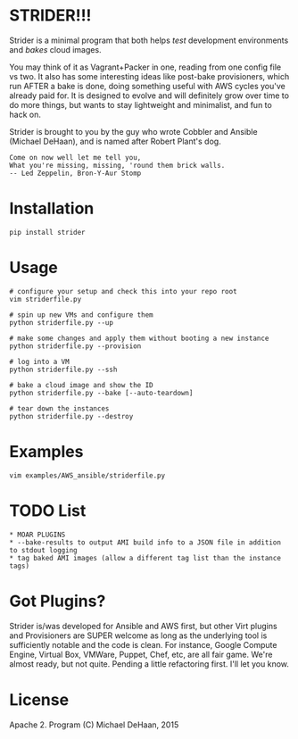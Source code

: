STRIDER!!!
==========

Strider is a minimal program that both helps *test* development environments and *bakes* cloud images.  

You may think of it as Vagrant+Packer in one, reading from one config file vs two.  It also has some interesting ideas like post-bake provisioners, which run AFTER a bake is done, doing something useful with AWS cycles you've already paid for.  It is designed to evolve and will definitely grow over time to do more things, but wants to stay lightweight and minimalist, and fun to hack on.

Strider is brought to you by the guy who wrote Cobbler and Ansible (Michael DeHaan), and is named after Robert Plant's dog.

    Come on now well let me tell you,
    What you're missing, missing, 'round them brick walls.
    -- Led Zeppelin, Bron-Y-Aur Stomp

Installation
============

    pip install strider

Usage
=====

    # configure your setup and check this into your repo root
    vim striderfile.py

    # spin up new VMs and configure them
    python striderfile.py --up

    # make some changes and apply them without booting a new instance
    python striderfile.py --provision

    # log into a VM
    python striderfile.py --ssh

    # bake a cloud image and show the ID
    python striderfile.py --bake [--auto-teardown]

    # tear down the instances
    python striderfile.py --destroy

Examples
========

    vim examples/AWS_ansible/striderfile.py

TODO List
=========

    * MOAR PLUGINS
    * --bake-results to output AMI build info to a JSON file in addition to stdout logging
    * tag baked AMI images (allow a different tag list than the instance tags)

Got Plugins?
============

Strider is/was developed for Ansible and AWS first, but other Virt plugins and Provisioners are SUPER welcome as long as the underlying tool is sufficiently notable and the code is clean.  For instance, Google Compute Engine, Virtual Box, VMWare, Puppet, Chef, etc, are all fair game. We're almost ready, but not quite.  Pending a little refactoring first.  I'll let you know.

License
=======

Apache 2.  Program (C) Michael DeHaan, 2015
